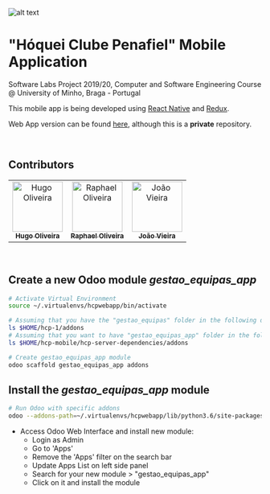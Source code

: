 ![alt text](http://hcpenafiel.pt/assets/images/logo.png 'Hóquei Clube Penafiel')

# "Hóquei Clube Penafiel" Mobile Application

Software Labs Project 2019/20, Computer and Software Engineering Course @ University of Minho, Braga - Portugal

This mobile app is being developed using [React Native](https://facebook.github.io/react-native/) and [Redux](https://redux.js.org/introduction/getting-started).

Web App version can be found [here](https://github.com/git-antoniosousa/hcp-1), although this is a **private** repository.

<br >

## Contributors

<table align="center">
  <tr>
    <td align="center">
      <a href="https://github.com/oliveirahugo68">
        <img src="https://avatars3.githubusercontent.com/u/29900750?s=460&v=4" width="100px;" alt="Hugo Oliveira"/>
        <br />
        <sub><b>Hugo Oliveira</b>
      </a>
    </td>
    <td align="center">
      <a href="https://github.com/raphael28">
        <img src="https://avatars2.githubusercontent.com/u/43729094?s=460&v=4" width="100px;" alt="Raphael Oliveira"/>
        <br />
        <sub><b>Raphael Oliveira</b>
      </a>
    </td>
    <td align="center">
      <a href="https://github.com/JoaoVieira97">
        <img src="https://avatars2.githubusercontent.com/u/34378224?s=460&v=4" width="100px;" alt="João Vieira"/>
        <br />
        <sub><b>João Vieira</b>
      </a>
    </td>
  </tr>
</table>

<br >

## Create a new Odoo module _gestao_equipas_app_

```bash
# Activate Virtual Environment
source ~/.virtualenvs/hcpwebapp/bin/activate
```

```bash
# Assuming that you have the "gestao_equipas" folder in the following directory:
ls $HOME/hcp-1/addons
# Assuming that you want to have "gestao_equipas_app" folder in the following directory:
ls $HOME/hcp-mobile/hcp-server-dependencies/addons

# Create gestao_equipas_app module
odoo scaffold gestao_equipas_app addons
```

## Install the _gestao_equipas_app_ module

```bash
# Run Odoo with specific addons
odoo --addons-path=~/.virtualenvs/hcpwebapp/lib/python3.6/site-packages/odoo-11.0.post20190616-py3.6.egg/odoo/addons/,$HOME/hcp-1/addons,$HOME/hcp-mobile/hcp-server-dependencies/addons
```

- Access Odoo Web Interface and install new module:
  - Login as Admin
  - Go to 'Apps'
  - Remove the 'Apps' filter on the search bar
  - Update Apps List on left side panel
  - Search for your new module > "gestao_equipas_app"
  - Click on it and install the module

